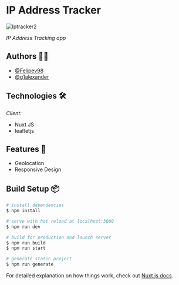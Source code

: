 # IP Address Tracker
![Iptracker2](https://user-images.githubusercontent.com/83327665/125210757-ce943a00-e26f-11eb-9868-9e2bb15a3faf.gif)

_IP Address Tracking app_

## Authors 🧑‍💼

- [@Felipev98](https://github.com/Felipev98/)
- [@g1alexander](https://github.com/g1alexander/)

## Technologies 🛠️
_Client:_
* Nuxt JS 
* leafletjs

## Features 📌

- Geolocation
- Responsive Design

## Build Setup 📦

```bash
# install dependencies
$ npm install

# serve with hot reload at localhost:3000
$ npm run dev

# build for production and launch server
$ npm run build
$ npm run start

# generate static project
$ npm run generate
```

For detailed explanation on how things work, check out [Nuxt.js docs](https://nuxtjs.org).
